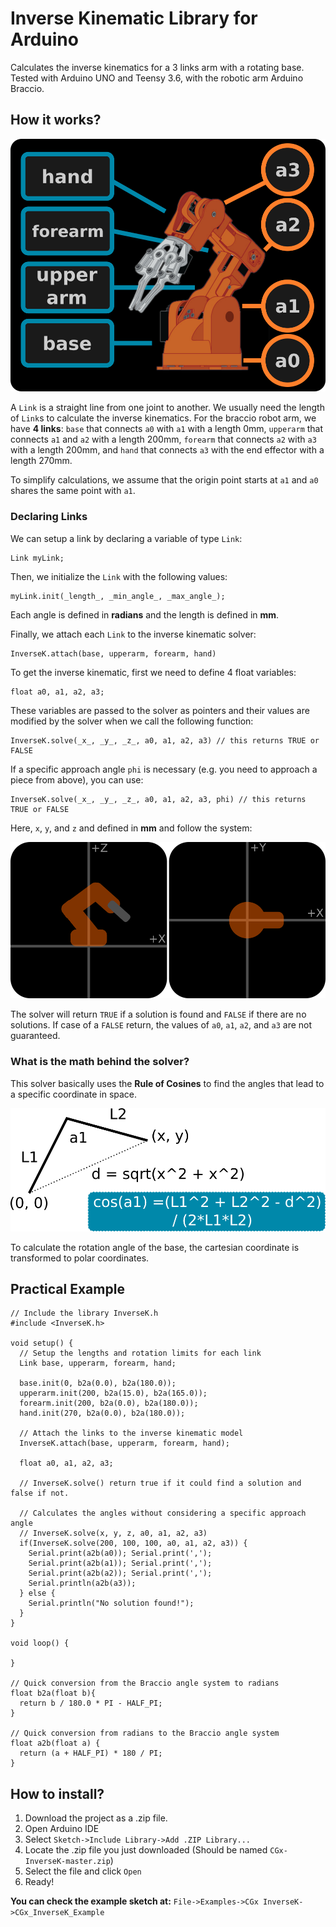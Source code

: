 # Inverse Kinematic Library for Arduino

Calculates the inverse kinematics for a 3 links arm with a rotating base.
Tested with Arduino UNO and Teensy 3.6, with the robotic arm Arduino Braccio.

## How it works?

![braccio-labels](./img/labels.png)

A `Link` is a straight line from one joint to another. We usually need the
length of `Link`s to calculate the inverse kinematics. For the braccio robot
arm, we have **4 links**: `base` that connects `a0` with `a1` with
a length 0mm, `upperarm` that connects `a1` and `a2` with a length 200mm,
`forearm` that connects `a2` with `a3` with a length 200mm, and `hand` that
connects `a3` with the end effector with a length 270mm.

To simplify calculations, we assume that the origin point starts at `a1` and
`a0` shares the same point with `a1`.

### Declaring Links

We can setup a link by declaring a variable of type `Link`:

```
Link myLink;
```

Then, we initialize the `Link` with the following values:

```
myLink.init(_length_, _min_angle_, _max_angle_);
```

Each angle is defined in **radians** and the length is defined in **mm**.

Finally, we attach each `Link` to the inverse kinematic solver:

```
InverseK.attach(base, upperarm, forearm, hand)
```

To get the inverse kinematic, first we need to define 4 float variables:

```
float a0, a1, a2, a3;
```

These variables are passed to the solver as pointers and their values are
modified by the solver when we call the following function:

```
InverseK.solve(_x_, _y_, _z_, a0, a1, a2, a3) // this returns TRUE or FALSE
```

If a specific approach angle `phi` is necessary (e.g. you need to approach a piece
from above), you can use:

```
InverseK.solve(_x_, _y_, _z_, a0, a1, a2, a3, phi) // this returns TRUE or FALSE
```

Here, `x`, `y`, and `z` and defined in **mm** and follow the system:

![coordinates](./img/coordinates.png)

The solver will return `TRUE` if a solution is found and `FALSE` if there are
no solutions. If case of a `FALSE` return, the values of `a0`, `a1`, `a2`, and
`a3` are not guaranteed.


### What is the math behind the solver?

This solver basically uses the **Rule of Cosines** to find the angles that lead to
a specific coordinate in space.

![rule-of-cosines](./img/cos.png)

To calculate the rotation angle of the base, the cartesian coordinate is transformed
to polar coordinates.


## Practical Example

```
// Include the library InverseK.h
#include <InverseK.h>

void setup() {
  // Setup the lengths and rotation limits for each link
  Link base, upperarm, forearm, hand;

  base.init(0, b2a(0.0), b2a(180.0));
  upperarm.init(200, b2a(15.0), b2a(165.0));
  forearm.init(200, b2a(0.0), b2a(180.0));
  hand.init(270, b2a(0.0), b2a(180.0));

  // Attach the links to the inverse kinematic model
  InverseK.attach(base, upperarm, forearm, hand);

  float a0, a1, a2, a3;

  // InverseK.solve() return true if it could find a solution and false if not.

  // Calculates the angles without considering a specific approach angle
  // InverseK.solve(x, y, z, a0, a1, a2, a3)
  if(InverseK.solve(200, 100, 100, a0, a1, a2, a3)) {
    Serial.print(a2b(a0)); Serial.print(',');
    Serial.print(a2b(a1)); Serial.print(',');
    Serial.print(a2b(a2)); Serial.print(',');
    Serial.println(a2b(a3));
  } else {
    Serial.println("No solution found!");
  }
}

void loop() {

}

// Quick conversion from the Braccio angle system to radians
float b2a(float b){
  return b / 180.0 * PI - HALF_PI;
}

// Quick conversion from radians to the Braccio angle system
float a2b(float a) {
  return (a + HALF_PI) * 180 / PI;
}
```

## How to install?
1. Download the project as a .zip file.
1. Open Arduino IDE
1. Select `Sketch->Include Library->Add .ZIP Library...`
1. Locate the .zip file you just downloaded (Should be named `CGx-InverseK-master.zip`)
1. Select the file and click `Open`
1. Ready!

**You can check the example sketch at:**
`File->Examples->CGx InverseK->CGx_InverseK_Example`

